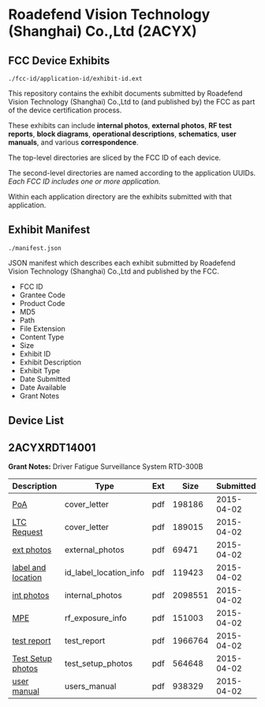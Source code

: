 # Roadefend Vision Technology (Shanghai) Co.,Ltd (2ACYX)
## FCC Device Exhibits

```
./fcc-id/application-id/exhibit-id.ext
```

This repository contains the exhibit documents submitted by Roadefend Vision Technology (Shanghai) Co.,Ltd to (and published by) the FCC as part of the device certification process.

These exhibits can include **internal photos**, **external photos**, **RF test reports**, **block diagrams**, **operational descriptions**, **schematics**, **user manuals**, and various **correspondence**.

The top-level directories are sliced by the FCC ID of each device.

The second-level directories are named according to the application UUIDs. *Each FCC ID includes one or more application.*

Within each application directory are the exhibits submitted with that application. 

## Exhibit Manifest

```
./manifest.json
```

JSON manifest which describes each exhibit submitted by Roadefend Vision Technology (Shanghai) Co.,Ltd and published by the FCC.

- FCC ID
- Grantee Code
- Product Code
- MD5
- Path
- File Extension
- Content Type
- Size
- Exhibit ID
- Exhibit Description
- Exhibit Type
- Date Submitted
- Date Available
- Grant Notes

## Device List
## 2ACYXRDT14001
**Grant Notes:** Driver Fatigue Surveillance System RTD-300B

| Description | Type | Ext | Size | Submitted | Available |
| ----------- | ---- | --- | ---- | --------- | --------- |
| [PoA](2ACYXRDT14001/a83c0da24ff20535bb3d070051b3f147/2573485.pdf) | cover_letter | pdf | 198186 | 2015-04-02 | 2015-04-02 |
| [LTC Request](2ACYXRDT14001/a83c0da24ff20535bb3d070051b3f147/2573487.pdf) | cover_letter | pdf | 189015 | 2015-04-02 | 2015-04-02 |
| [ext photos](2ACYXRDT14001/a83c0da24ff20535bb3d070051b3f147/2573486.pdf) | external_photos | pdf | 69471 | 2015-04-02 | 2015-04-02 |
| [label and location](2ACYXRDT14001/a83c0da24ff20535bb3d070051b3f147/2573489.pdf) | id_label_location_info | pdf | 119423 | 2015-04-02 | 2015-04-02 |
| [int photos](2ACYXRDT14001/a83c0da24ff20535bb3d070051b3f147/2573488.pdf) | internal_photos | pdf | 2098551 | 2015-04-02 | 2015-04-02 |
| [MPE](2ACYXRDT14001/a83c0da24ff20535bb3d070051b3f147/2573491.pdf) | rf_exposure_info | pdf | 151003 | 2015-04-02 | 2015-04-02 |
| [test report](2ACYXRDT14001/a83c0da24ff20535bb3d070051b3f147/2573493.pdf) | test_report | pdf | 1966764 | 2015-04-02 | 2015-04-02 |
| [Test Setup photos](2ACYXRDT14001/a83c0da24ff20535bb3d070051b3f147/2573492.pdf) | test_setup_photos | pdf | 564648 | 2015-04-02 | 2015-04-02 |
| [user manual](2ACYXRDT14001/a83c0da24ff20535bb3d070051b3f147/2573490.pdf) | users_manual | pdf | 938329 | 2015-04-02 | 2015-04-02 |
